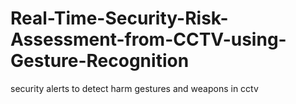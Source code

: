 # Real-Time-Security-Risk-Assessment-from-CCTV-using-Gesture-Recognition
security alerts to detect harm gestures and weapons in cctv
